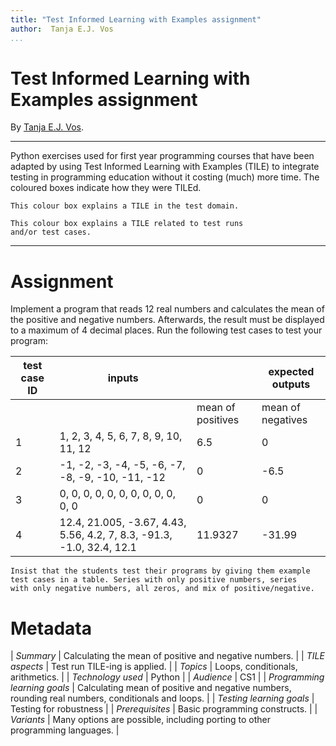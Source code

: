 ```yaml
---
title: "Test Informed Learning with Examples assignment"
author:  Tanja E.J. Vos
...
```


# Test Informed Learning with Examples assignment

By [Tanja E.J. Vos](https://www.tanjavos.com).

------------------------------------------------------------------------

Python exercises used for first year programming courses that
have been adapted by using Test Informed Learning with Examples (TILE)
to integrate testing in programming education without it costing (much)
more time. The coloured boxes indicate how they were TILEd.

```testdomaintile
This colour box explains a TILE in the test domain.
```

```testruntile
This colour box explains a TILE related to test runs 
and/or test cases.
```
------------------------------------------------------------------------

# Assignment

Implement a program that reads 12 real numbers and calculates the
mean of the positive and negative numbers. Afterwards, the result
must be displayed to a maximum of 4 decimal places. Run the
following test cases to test your program:

**test case ID** | **inputs**                                                            |                | **expected outputs** 
------------------|-----------------------------------------------------------------------|-------------------|----------------------
                    |                                                                       | mean of positives | mean of negatives    
1                | 1, 2, 3, 4, 5, 6, 7, 8, 9, 10, 11, 12                                 | 6.5               | 0                    
2                | -1, -2, -3, -4, -5, -6, -7, -8, -9, -10, -11, -12                     | 0                 | -6.5                 
3                | 0, 0, 0, 0, 0, 0, 0, 0, 0, 0, 0, 0                                    | 0                 | 0                    
4                | 12.4, 21.005, -3.67, 4.43, 5.56, 4.2, 7, 8.3, -91.3, -1.0, 32.4, 12.1 | 11.9327           | -31.99               


```testruntile
Insist that the students test their programs by giving them example
test cases in a table. Series with only positive numbers, series
with only negative numbers, all zeros, and mix of positive/negative.
```

# Metadata

| *Summary*                     | Calculating the mean of positive and negative numbers. |
| *TILE aspects*                | Test run TILE-ing is applied. |
| *Topics*                      | Loops, conditionals, arithmetics.  |
| *Technology used*             | Python |
| *Audience*                    | CS1 |
| *Programming learning goals*  | Calculating mean of positive and negative numbers, rounding real numbers, conditionals and loops. |
| *Testing learning goals*      | Testing for robustness |
| *Prerequisites*               | Basic programming constructs. |
| *Variants*                    | Many options are possible, including porting to other programming languages. |    

